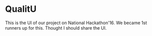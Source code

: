 # QualitU
This is the UI of our project on National Hackathon'16. We became 1st runners up for this. Thought I should share the UI.
